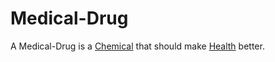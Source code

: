 # Medical-Drug

A Medical-Drug is a [Chemical](100000000.md) that should make [Health](40800003.md) better.